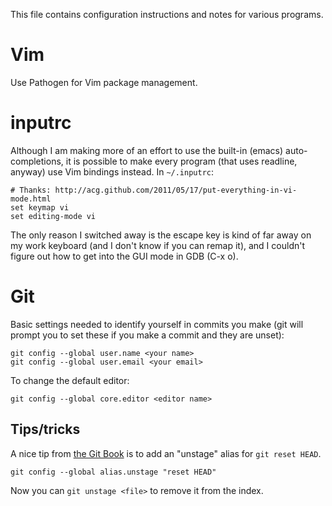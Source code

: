 This file contains configuration instructions and notes for various programs.

# Vim

Use Pathogen for Vim package management.

# inputrc

Although I am making more of an effort to use the built-in (emacs)
auto-completions, it is possible to make every program (that uses readline, 
anyway) use Vim bindings instead. In `~/.inputrc`:

    # Thanks: http://acg.github.com/2011/05/17/put-everything-in-vi-mode.html
    set keymap vi
    set editing-mode vi

The only reason I switched away is the escape key is kind of far away on my
work keyboard (and I don't know if you can remap it), and I couldn't figure out
how to get into the GUI mode in GDB (C-x o).

# Git

Basic settings needed to identify yourself in commits you make (git will prompt
you to set these if you make a commit and they are unset):

    git config --global user.name <your name>
    git config --global user.email <your email>

To change the default editor:

    git config --global core.editor <editor name>

## Tips/tricks

A nice tip from [the Git Book](http://gitref.org/basic/) is to add an "unstage"
alias for `git reset HEAD`.

    git config --global alias.unstage "reset HEAD"

Now you can `git unstage <file>` to remove it from the index.
